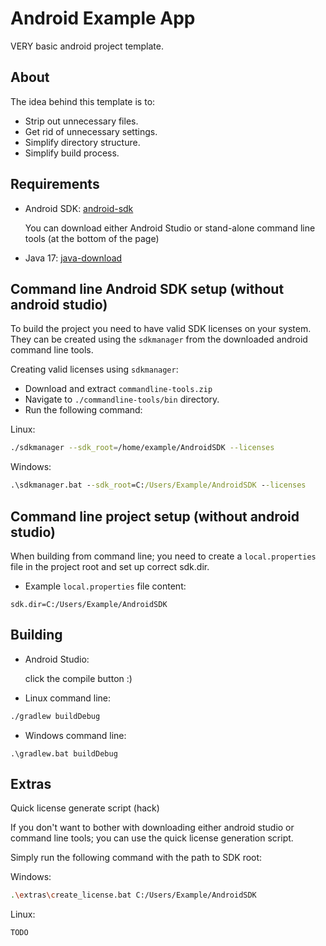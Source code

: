 # Android Example App
VERY basic android project template.

## About
The idea behind this template is to:
  - Strip out unnecessary files.
  - Get rid of unnecessary settings.
  - Simplify directory structure.
  - Simplify build process.


## Requirements
- Android SDK: [android-sdk](https://developer.android.com/studio)

    You can download either Android Studio or stand-alone command line tools (at the bottom of the page)
    

- Java 17: [java-download](https://www.oracle.com/java/technologies/downloads/)


## Command line Android SDK setup (without android studio)

To build the project you need to have valid SDK licenses on your system. They can be created using the `sdkmanager` from 
the downloaded android command line tools.

Creating valid licenses using `sdkmanager`:
- Download and extract `commandline-tools.zip`
- Navigate to `./commandline-tools/bin` directory.
- Run the following command:

Linux:
```sh
./sdkmanager --sdk_root=/home/example/AndroidSDK --licenses

```
Windows:
```cmd
.\sdkmanager.bat --sdk_root=C:/Users/Example/AndroidSDK --licenses
```
    

## Command line project setup (without android studio)

When building from command line; you need to create a `local.properties` file in the project root and set up correct sdk.dir.
- Example `local.properties` file content:
```
sdk.dir=C:/Users/Example/AndroidSDK
```


## Building
- Android Studio:
  
  click the compile button :)
- Linux command line:
```sh
./gradlew buildDebug
```
- Windows command line:
```
.\gradlew.bat buildDebug
```

## Extras
Quick license generate script (hack)

If you don't want to bother with downloading either android studio or command line tools; you can use the
quick license generation script.

Simply run the following command with the path to SDK root:

Windows:
```sh
.\extras\create_license.bat C:/Users/Example/AndroidSDK
```

Linux:
```sh
TODO
```
